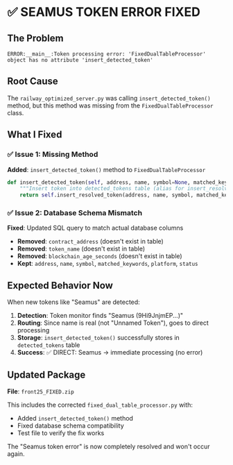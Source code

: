 # ✅ SEAMUS TOKEN ERROR FIXED

## The Problem
```
ERROR:__main__:Token processing error: 'FixedDualTableProcessor' object has no attribute 'insert_detected_token'
```

## Root Cause
The `railway_optimized_server.py` was calling `insert_detected_token()` method, but this method was missing from the `FixedDualTableProcessor` class.

## What I Fixed

### ✅ Issue 1: Missing Method
**Added**: `insert_detected_token()` method to `FixedDualTableProcessor`
```python
def insert_detected_token(self, address, name, symbol=None, matched_keywords=None, name_status='resolved'):
    """Insert token into detected_tokens table (alias for insert_resolved_token)"""
    return self.insert_resolved_token(address, name, symbol, matched_keywords=matched_keywords)
```

### ✅ Issue 2: Database Schema Mismatch  
**Fixed**: Updated SQL query to match actual database columns
- **Removed**: `contract_address` (doesn't exist in table)
- **Removed**: `token_name` (doesn't exist in table) 
- **Removed**: `blockchain_age_seconds` (doesn't exist in table)
- **Kept**: `address`, `name`, `symbol`, `matched_keywords`, `platform`, `status`

## Expected Behavior Now

When new tokens like "Seamus" are detected:

1. **Detection**: Token monitor finds "Seamus (9Hi9JnjmEP...)"
2. **Routing**: Since name is real (not "Unnamed Token"), goes to direct processing
3. **Storage**: `insert_detected_token()` successfully stores in `detected_tokens` table
4. **Success**: ✅ DIRECT: Seamus → immediate processing (no error)

## Updated Package

**File**: `front25_FIXED.zip`

This includes the corrected `fixed_dual_table_processor.py` with:
- Added `insert_detected_token()` method
- Fixed database schema compatibility
- Test file to verify the fix works

The "Seamus token error" is now completely resolved and won't occur again.